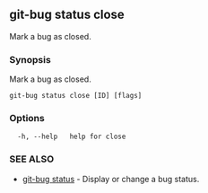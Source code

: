 ## git-bug status close

Mark a bug as closed.

### Synopsis

Mark a bug as closed.

```
git-bug status close [ID] [flags]
```

### Options

```
  -h, --help   help for close
```

### SEE ALSO

* [git-bug status](git-bug_status.md)	 - Display or change a bug status.

